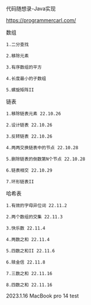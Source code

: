 代码随想录-Java实现

https://programmercarl.com/

  数组

    1.二分查找
  
    2.移除元素
  
    3.有序数组的平方
    
    4.长度最小的子数组
    
    5.螺旋矩阵II
    
  链表
  
    1.移除链表元素 22.10.26

    2.设计链表 22.10.26

    3.反转链表 22.10.26

    4.两两交换链表中的节点 22.10.28

    5.删除链表的倒数第N个节点 22.10.28

    6.链表相交 22.10.29

    7.环形链表II

  哈希表

    1.有效的字母异位词 22.11.2

    2.两个数组的交集 22.11.3

    3.快乐数 22.11.4

    4.两数之和 22.11.4

    5.四数之和II 22.11.6

    6.赎金信 22.11.8

    7.三数之和 22.11.16

    8.四数之和 22.11.16
2023.1.16 MacBook pro 14 test
